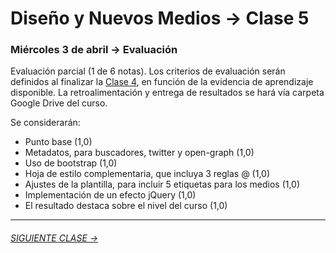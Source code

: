 # Diseño y Nuevos Medios → Clase 5  

### Miércoles 3 de abril → Evaluación

Evaluación parcial (1 de 6 notas). Los criterios de evaluación serán definidos al finalizar la [Clase 4](https://github.com/profesorfaco/dno037-2019/tree/gh-pages/clase-04), en función de la evidencia de aprendizaje disponible. La retroalimentación y entrega de resultados se hará vía carpeta Google Drive del curso. 

Se considerarán: 

- Punto base (1,0)
- Metadatos, para buscadores, twitter y open-graph (1,0)
- Uso de bootstrap (1,0)
- Hoja de estilo complementaria, que incluya 3 reglas @ (1,0)
- Ajustes de la plantilla, para incluir 5 etiquetas para los medios (1,0)
- Implementación de un efecto jQuery (1,0)
- El resultado destaca sobre el nivel del curso (1,0)


- - - - - - - 

###### [SIGUIENTE CLASE →](https://github.com/profesorfaco/dno037-2019/tree/gh-pages/clase-06)
